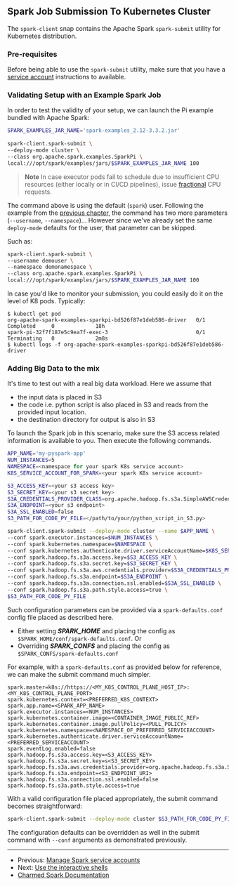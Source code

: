 ## Spark Job Submission To Kubernetes Cluster

The `spark-client` snap contains the Apache Spark `spark-submit` utility for Kubernetes distribution.

### Pre-requisites

Before being able to use the `spark-submit` utility, make sure that you have a [service account](https://discourse.charmhub.io/t/spark-client-snap-tutorial-setup-environment/8952) instructions to available.

### Validating Setup with an Example Spark Job

In order to test the validity of your setup, we can launch the Pi example bundled with Apache Spark:

```bash
SPARK_EXAMPLES_JAR_NAME='spark-examples_2.12-3.3.2.jar'
        
spark-client.spark-submit \
--deploy-mode cluster \
--class org.apache.spark.examples.SparkPi \
local:///opt/spark/examples/jars/$SPARK_EXAMPLES_JAR_NAME 100
```

> **Note** In case executor pods fail to schedule due to insufficient CPU resources (either locally or in CI/CD pipelines), issue 
[fractional](https://kubernetes.io/docs/concepts/configuration/manage-resources-containers/#resource-units-in-kubernetes) CPU requests.

The command above is using the default (`spark`) user. Following the example from the [previous chapter](https://discourse.charmhub.io/t/spark-client-snap-tutorial-setup-environment/8952), the command has two more parameters (`--username`, `--namespace`)... However since we've already set the same `deploy-mode` defaults for the user, that parameter can be skipped.

Such as:

```bash
spark-client.spark-submit \
--username demouser \
--namespace demonamespace \
--class org.apache.spark.examples.SparkPi \
local:///opt/spark/examples/jars/$SPARK_EXAMPLES_JAR_NAME 100
```

In case you'd like to monitor your submission, you could easily do it on the level of K8 pods. Typically:
```
$ kubectl get pod
org-apache-spark-examples-sparkpi-bd526f87e1deb586-driver   0/1     Completed     0             18h
spark-pi-32f7f187e5c9ea7f-exec-3                            0/1     Terminating   0             2m8s
$ kubectl logs -f org-apache-spark-examples-sparkpi-bd526f87e1deb586-driver
```

### Adding Big Data to the mix

It's time to test out with a real big data workload. Here we assume that 
* the input data is placed in S3
* the code i.e. python script is also placed in S3 and reads from the provided input location.
* the destination directory for output is also in S3

To launch the Spark job in this scenario, make sure the S3 access related information is available to you. Then execute the following commands.

```bash
APP_NAME='my-pyspark-app'
NUM_INSTANCES=5
NAMESPACE=<namespace for your spark K8s service account>
K8S_SERVICE_ACCOUNT_FOR_SPARK=<your spark K8s service account>

S3_ACCESS_KEY=<your s3 access key>
S3_SECRET_KEY=<your s3 secret key>
S3A_CREDENTIALS_PROVIDER_CLASS=org.apache.hadoop.fs.s3a.SimpleAWSCredentialsProvider
S3A_ENDPOINT=<your s3 endpoint>
S3A_SSL_ENABLED=false
S3_PATH_FOR_CODE_PY_FILE=</path/to/your/python_script_in_S3.py>

spark-client.spark-submit --deploy-mode cluster --name $APP_NAME \
--conf spark.executor.instances=$NUM_INSTANCES \
--conf spark.kubernetes.namespace=$NAMESPACE \
--conf spark.kubernetes.authenticate.driver.serviceAccountName=$K8S_SERVICE_ACCOUNT_FOR_SPARK \
--conf spark.hadoop.fs.s3a.access.key=$S3_ACCESS_KEY \
--conf spark.hadoop.fs.s3a.secret.key=$S3_SECRET_KEY \
--conf spark.hadoop.fs.s3a.aws.credentials.provider=$S3A_CREDENTIALS_PROVIDER_CLASS \
--conf spark.hadoop.fs.s3a.endpoint=$S3A_ENDPOINT \
--conf spark.hadoop.fs.s3a.connection.ssl.enabled=$S3A_SSL_ENABLED \
--conf spark.hadoop.fs.s3a.path.style.access=true \
$S3_PATH_FOR_CODE_PY_FILE
```

Such configuration parameters can be provided via a ```spark-defaults.conf``` config file placed as described here.
* Either setting ***SPARK_HOME*** and placing the config as ```$SPARK_HOME/conf/spark-defaults.conf```. Or
* Overriding ***SPARK_CONFS*** and placing the config as ```$SPARK_CONFS/spark-defaults.conf```

For example, with a ```spark-defaults.conf``` as provided below for reference, we can make the submit command much simpler.

```
spark.master=k8s://https://<MY_K8S_CONTROL_PLANE_HOST_IP>:<MY_K8S_CONTROL_PLANE_PORT>
spark.kubernetes.context=<PREFERRED_K8S_CONTEXT>
spark.app.name=<SPARK_APP_NAME>
spark.executor.instances=<NUM_INSTANCES>
spark.kubernetes.container.image=<CONTAINER_IMAGE_PUBLIC_REF>
spark.kubernetes.container.image.pullPolicy=<PULL_POLICY>
spark.kubernetes.namespace=<NAMESPACE_OF_PREFERRED_SERVICEACCOUNT>
spark.kubernetes.authenticate.driver.serviceAccountName=<PREFERRED_SERVICEACCOUNT>
spark.eventLog.enabled=false
spark.hadoop.fs.s3a.access.key=<S3_ACCESS_KEY>
spark.hadoop.fs.s3a.secret.key=s<S3_SECRET_KEY>
spark.hadoop.fs.s3a.aws.credentials.provider=org.apache.hadoop.fs.s3a.SimpleAWSCredentialsProvider
spark.hadoop.fs.s3a.endpoint=<S3_ENDPOINT_URI>
spark.hadoop.fs.s3a.connection.ssl.enabled=false
spark.hadoop.fs.s3a.path.style.access=true
```

With a valid configuration file placed appropriately, the submit command becomes straightforward:

```bash
spark-client.spark-submit --deploy-mode cluster $S3_PATH_FOR_CODE_PY_FILE
```
The configuration defaults can be overridden as well in the submit command with ```--conf``` arguments as demonstrated previously.

***

 * Previous: [Manage Spark service accounts](https://discourse.charmhub.io/t/spark-client-snap-tutorial-setup-environment/8952) 
 * Next: [Use the interactive shells](https://discourse.charmhub.io/t/spark-client-snap-tutorial-interactive-mode/8954)
 * [Charmed Spark Documentation](https://discourse.charmhub.io/t/charmed-spark-documentation/8963)